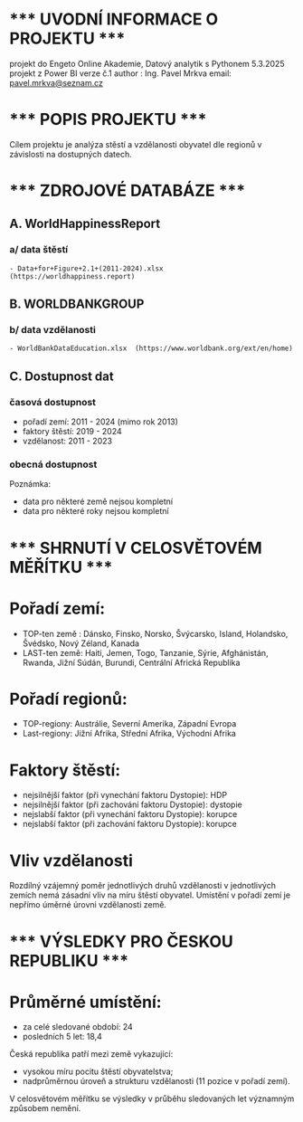 # *** UVODNÍ INFORMACE O PROJEKTU ***

projekt do Engeto Online Akademie, Datový analytik s Pythonem 5.3.2025
projekt z Power BI
verze č.1
author : Ing. Pavel Mrkva
email: pavel.mrkva@seznam.cz


# *** POPIS PROJEKTU ***

Cílem projektu je analýza stěstí a vzdělanosti obyvatel dle regionů v závislosti na dostupných datech.


# *** ZDROJOVÉ DATABÁZE ***

## A. WorldHappinessReport
### a/ data štěstí
    - Data+for+Figure+2.1+(2011-2024).xlsx    (https://worldhappiness.report)

## B. WORLDBANKGROUP
### b/ data vzdělanosti
    - WorldBankDataEducation.xlsx  (https://www.worldbank.org/ext/en/home)

##  C. Dostupnost dat
### časová dostupnost
- pořadí zemí:	    2011 - 2024 (mimo rok 2013)
- faktory štěstí:	2019 - 2024
- vzdělanost:		2011 - 2023

### obecná dostupnost
Poznámka:
- data pro některé země nejsou kompletní
- data pro některé roky nejsou kompletní


# *** SHRNUTÍ V CELOSVĚTOVÉM MĚŘÍTKU ***

# Pořadí zemí:
- TOP-ten země : Dánsko, Finsko, Norsko, Švýcarsko, Island, Holandsko, Švédsko, Nový Zéland, Kanada 
- LAST-ten země: Haiti, Jemen, Togo, Tanzanie, Sýrie, Afghánistán, Rwanda, Jižní Súdán, Burundi, Centrální Africká Republika

# Pořadí regionů:
- TOP-regiony:      Austrálie, Severní Amerika, Západní Evropa 
- Last-regiony:     Jižní Afrika, Střední Afrika, Východní Afrika

# Faktory štěstí:
- nejsilnější faktor (při vynechání faktoru Dystopie):  HDP 
- nejsilnější faktor (při zachování faktoru Dystopie):  dystopie 
- nejslabší faktor (při vynechání faktoru Dystopie):    korupce 
- nejslabší faktor (při zachování faktoru Dystopie):    korupce

# Vliv vzdělanosti
Rozdílný vzájemný poměr jednotlivých druhů vzdělanosti v jednotlivých zemích nemá zásadní vliv na míru štěstí obyvatel. 
Umístění v pořadí zemí je nepřímo úměrné úrovni vzdělanosti země.


# *** VÝSLEDKY PRO ČESKOU REPUBLIKU ***

# Průměrné umístění:
- za celé sledované období: 24 
- posledních 5 let:         18,4 

Česká republika  patří mezi země vykazující:
- vysokou míru pocitu štěstí obyvatelstva;
- nadprůměrnou úroveň a strukturu vzdělanosti (11 pozice v pořadí zemí).


V celosvětovém měřítku se výsledky v průběhu sledovaných let významným způsobem nemění.
